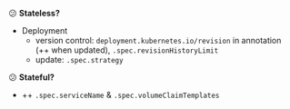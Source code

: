 :confused: **Stateless?**

- Deployment
  - version control: `deployment.kubernetes.io/revision` in annotation (++ when updated), `.spec.revisionHistoryLimit`
  - update: `.spec.strategy`



:confused: **Stateful?**

- ++ `.spec.serviceName` & `.spec.volumeClaimTemplates`